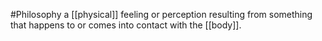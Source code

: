 #Philosophy 
a [[physical]] feeling or perception resulting from something that happens to or comes into contact with the [[body]].